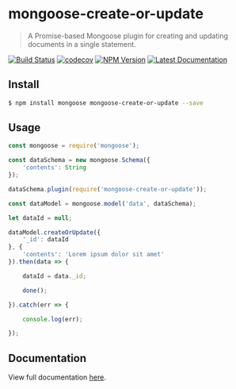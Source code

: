 # mongoose-create-or-update

> A Promise-based Mongoose plugin for creating and updating documents in a single statement.

[![Build Status](https://travis-ci.org/neogeek/mongoose-create-or-update.svg?branch=master)](https://travis-ci.org/neogeek/mongoose-create-or-update)
[![codecov](https://img.shields.io/codecov/c/github/neogeek/mongoose-create-or-update/master.svg)](https://codecov.io/gh/neogeek/mongoose-create-or-update)
[![NPM Version](http://img.shields.io/npm/v/mongoose-create-or-update.svg?style=flat)](https://www.npmjs.org/package/mongoose-create-or-update)
[![Latest Documentation](https://doxdox.org/images/badge-flat.svg)](https://doxdox.org/neogeek/mongoose-create-or-update)


## Install

```bash
$ npm install mongoose mongoose-create-or-update --save
```

## Usage

```javascript
const mongoose = require('mongoose');

const dataSchema = new mongoose.Schema({
    'contents': String
});

dataSchema.plugin(require('mongoose-create-or-update'));

const dataModel = mongoose.model('data', dataSchema);
```

```javascript
let dataId = null;

dataModel.createOrUpdate({
    '_id': dataId
}, {
    'contents': 'Lorem ipsum dolor sit amet'
}).then(data => {

    dataId = data._id;

    done();

}).catch(err => {

    console.log(err);

});
```

## Documentation

View full documentation [here](https://doxdox.org/neogeek/mongoose-create-or-update).
